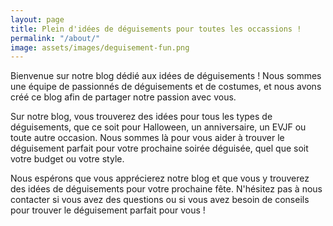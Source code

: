 ```yaml
---
layout: page
title: Plein d'idées de déguisements pour toutes les occassions !
permalink: "/about/"
image: assets/images/deguisement-fun.png
---
```


Bienvenue sur notre blog dédié aux idées de déguisements ! Nous sommes une équipe de passionnés de déguisements et de costumes, et nous avons créé ce blog afin de partager notre passion avec vous.

Sur notre blog, vous trouverez des idées pour tous les types de déguisements, que ce soit pour Halloween, un anniversaire, un EVJF ou toute autre occasion. Nous sommes là pour vous aider à trouver le déguisement parfait pour votre prochaine soirée déguisée, quel que soit votre budget ou votre style.

Nous espérons que vous apprécierez notre blog et que vous y trouverez des idées de déguisements pour votre prochaine fête. N'hésitez pas à nous contacter si vous avez des questions ou si vous avez besoin de conseils pour trouver le déguisement parfait pour vous !
